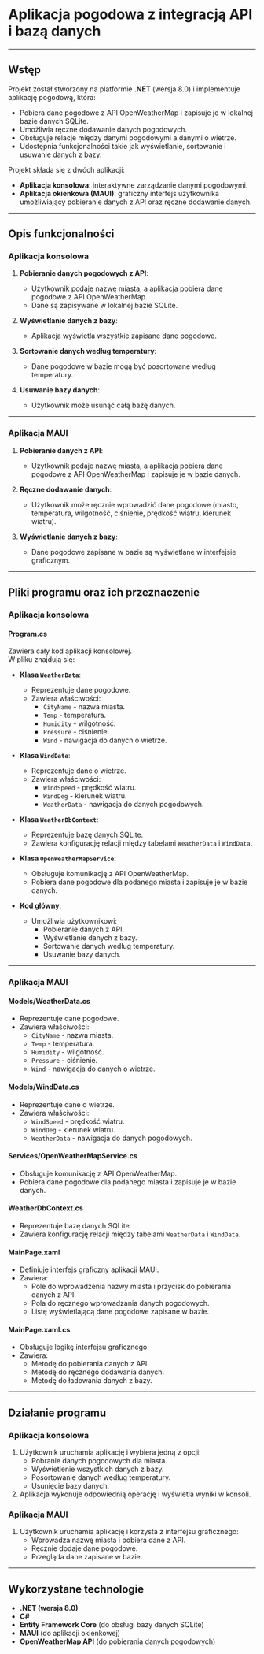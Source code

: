 # Aplikacja pogodowa z integracją API i bazą danych  

---

## Wstęp  

Projekt został stworzony na platformie **.NET** (wersja 8.0) i implementuje aplikację pogodową, która:  
- Pobiera dane pogodowe z API OpenWeatherMap i zapisuje je w lokalnej bazie danych SQLite.  
- Umożliwia ręczne dodawanie danych pogodowych.  
- Obsługuje relacje między danymi pogodowymi a danymi o wietrze.  
- Udostępnia funkcjonalności takie jak wyświetlanie, sortowanie i usuwanie danych z bazy.  

Projekt składa się z dwóch aplikacji:  
- **Aplikacja konsolowa**: interaktywne zarządzanie danymi pogodowymi.  
- **Aplikacja okienkowa (MAUI)**: graficzny interfejs użytkownika umożliwiający pobieranie danych z API oraz ręczne dodawanie danych.  

---

## Opis funkcjonalności  

### Aplikacja konsolowa  

1. **Pobieranie danych pogodowych z API**:  
   - Użytkownik podaje nazwę miasta, a aplikacja pobiera dane pogodowe z API OpenWeatherMap.  
   - Dane są zapisywane w lokalnej bazie SQLite.  

2. **Wyświetlanie danych z bazy**:  
   - Aplikacja wyświetla wszystkie zapisane dane pogodowe.  

3. **Sortowanie danych według temperatury**:  
   - Dane pogodowe w bazie mogą być posortowane według temperatury.  

4. **Usuwanie bazy danych**:  
   - Użytkownik może usunąć całą bazę danych.  

---

### Aplikacja MAUI  

1. **Pobieranie danych z API**:  
   - Użytkownik podaje nazwę miasta, a aplikacja pobiera dane pogodowe z API OpenWeatherMap i zapisuje je w bazie danych.  

2. **Ręczne dodawanie danych**:  
   - Użytkownik może ręcznie wprowadzić dane pogodowe (miasto, temperatura, wilgotność, ciśnienie, prędkość wiatru, kierunek wiatru).  

3. **Wyświetlanie danych z bazy**:  
   - Dane pogodowe zapisane w bazie są wyświetlane w interfejsie graficznym.  

---

## Pliki programu oraz ich przeznaczenie  

### Aplikacja konsolowa  

#### **Program.cs**  
Zawiera cały kod aplikacji konsolowej.  
W pliku znajdują się:  

- **Klasa `WeatherData`**:  
  - Reprezentuje dane pogodowe.  
  - Zawiera właściwości:  
    - `CityName` - nazwa miasta.  
    - `Temp` - temperatura.  
    - `Humidity` - wilgotność.  
    - `Pressure` - ciśnienie.  
    - `Wind` - nawigacja do danych o wietrze.  

- **Klasa `WindData`**:  
  - Reprezentuje dane o wietrze.  
  - Zawiera właściwości:  
    - `WindSpeed` - prędkość wiatru.  
    - `WindDeg` - kierunek wiatru.  
    - `WeatherData` - nawigacja do danych pogodowych.  

- **Klasa `WeatherDbContext`**:  
  - Reprezentuje bazę danych SQLite.  
  - Zawiera konfigurację relacji między tabelami `WeatherData` i `WindData`.  

- **Klasa `OpenWeatherMapService`**:  
  - Obsługuje komunikację z API OpenWeatherMap.  
  - Pobiera dane pogodowe dla podanego miasta i zapisuje je w bazie danych.  

- **Kod główny**:  
  - Umożliwia użytkownikowi:  
    - Pobieranie danych z API.  
    - Wyświetlanie danych z bazy.  
    - Sortowanie danych według temperatury.  
    - Usuwanie bazy danych.  

---

### Aplikacja MAUI  

#### **Models/WeatherData.cs**  
- Reprezentuje dane pogodowe.  
- Zawiera właściwości:  
  - `CityName` - nazwa miasta.  
  - `Temp` - temperatura.  
  - `Humidity` - wilgotność.  
  - `Pressure` - ciśnienie.  
  - `Wind` - nawigacja do danych o wietrze.  

#### **Models/WindData.cs**  
- Reprezentuje dane o wietrze.  
- Zawiera właściwości:  
  - `WindSpeed` - prędkość wiatru.  
  - `WindDeg` - kierunek wiatru.  
  - `WeatherData` - nawigacja do danych pogodowych.  

#### **Services/OpenWeatherMapService.cs**  
- Obsługuje komunikację z API OpenWeatherMap.  
- Pobiera dane pogodowe dla podanego miasta i zapisuje je w bazie danych.  

#### **WeatherDbContext.cs**  
- Reprezentuje bazę danych SQLite.  
- Zawiera konfigurację relacji między tabelami `WeatherData` i `WindData`.  

#### **MainPage.xaml**  
- Definiuje interfejs graficzny aplikacji MAUI.  
- Zawiera:  
  - Pole do wprowadzenia nazwy miasta i przycisk do pobierania danych z API.  
  - Pola do ręcznego wprowadzania danych pogodowych.  
  - Listę wyświetlającą dane pogodowe zapisane w bazie.  

#### **MainPage.xaml.cs**  
- Obsługuje logikę interfejsu graficznego.  
- Zawiera:  
  - Metodę do pobierania danych z API.  
  - Metodę do ręcznego dodawania danych.  
  - Metodę do ładowania danych z bazy.  

---

## Działanie programu  

### Aplikacja konsolowa  

1. Użytkownik uruchamia aplikację i wybiera jedną z opcji:  
   - Pobranie danych pogodowych dla miasta.  
   - Wyświetlenie wszystkich danych z bazy.  
   - Posortowanie danych według temperatury.  
   - Usunięcie bazy danych.  
2. Aplikacja wykonuje odpowiednią operację i wyświetla wyniki w konsoli.  

### Aplikacja MAUI  

1. Użytkownik uruchamia aplikację i korzysta z interfejsu graficznego:  
   - Wprowadza nazwę miasta i pobiera dane z API.  
   - Ręcznie dodaje dane pogodowe.  
   - Przegląda dane zapisane w bazie.  

---

## Wykorzystane technologie  

- **.NET (wersja 8.0)**  
- **C#**  
- **Entity Framework Core** (do obsługi bazy danych SQLite)  
- **MAUI** (do aplikacji okienkowej)  
- **OpenWeatherMap API** (do pobierania danych pogodowych)  
